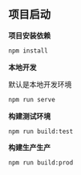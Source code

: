 ## 项目启动

**项目安装依赖**
```sh
npm install
```

**本地开发**

默认是本地开发环境
```sh
npm run serve
```

**构建测试环境**
```sh
npm run build:test
```
**构建生产生产**
```sh
npm run build:prod
```